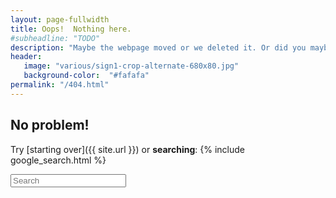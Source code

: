 ```yaml
---
layout: page-fullwidth
title: Oops!  Nothing here.
#subheadline: "TODO"
description: "Maybe the webpage moved or we deleted it. Or did you maybe mistype the URL?"
header:
   image: "various/sign1-crop-alternate-680x80.jpg"
   background-color:  "#fafafa"
permalink: "/404.html"
---
```

## No problem!

Try [starting over]({{ site.url }}) or **searching**:
{% include google_search.html %}

<form onsubmit="google_search()" >
  <input type="text" id="google-search" placeholder="Search">
</form>